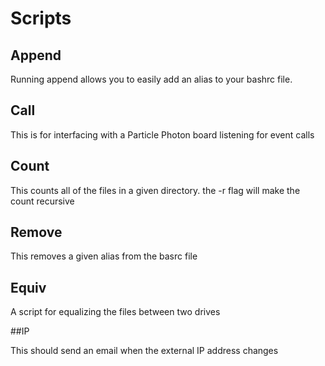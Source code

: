# Scripts
## Append

Running append allows you to easily add an alias to your bashrc file.

## Call

This is for interfacing with a Particle Photon board listening for event calls

## Count

This counts all of the files in a given directory.
the -r flag will make the count recursive

## Remove

This removes a given alias from the basrc file

## Equiv

A script for equalizing the files between two drives

##IP

This should send an email when the external IP address changes
